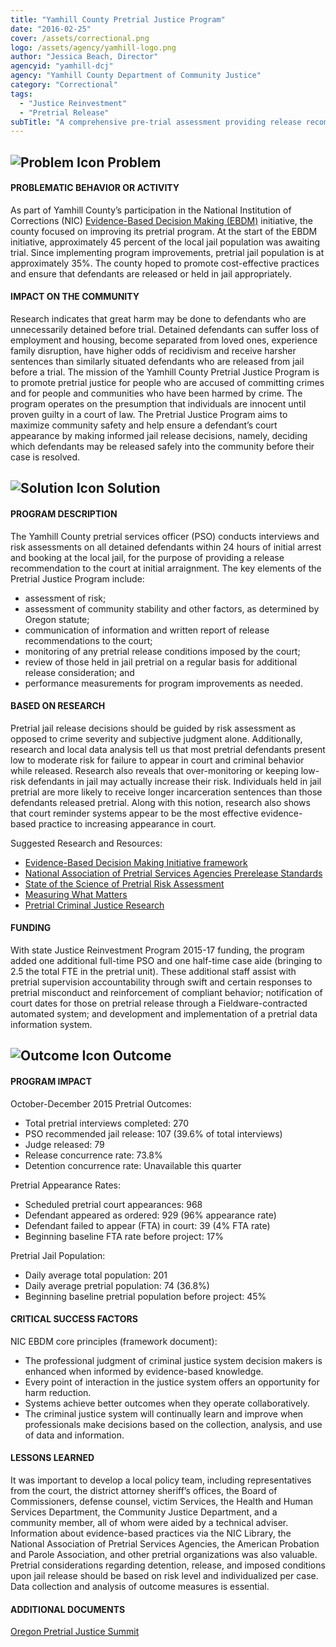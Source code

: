 ```yaml
---
title: "Yamhill County Pretrial Justice Program"
date: "2016-02-25"
cover: /assets/correctional.png
logo: /assets/agency/yamhill-logo.png
author: "Jessica Beach, Director"
agencyid: "yamhill-dcj"
agency: "Yamhill County Department of Community Justice"
category: "Correctional"
tags:
  - "Justice Reinvestment"
  - "Pretrial Release"
subTitle: "A comprehensive pre-trial assessment providing release recommendations shows a promising trend of contributing to a reduction of FTAs and daily jail population."
---
```


## ![Problem Icon](https://github.com/google/material-design-icons/raw/master/alert/1x_web/ic_error_outline_black_48dp.png "Problem") Problem

#### PROBLEMATIC BEHAVIOR OR ACTIVITY

As part of Yamhill County’s participation in the National Institution of Corrections (NIC) [Evidence-Based Decision Making (EBDM)](https://info.nicic.gov/ebdm/) initiative, the county focused on improving its pretrial program. At the start of the EBDM initiative, approximately 45 percent of the local jail population was awaiting trial. Since implementing program improvements, pretrial jail population is at approximately 35%. The county hoped to promote cost-effective practices and ensure that defendants are released or held in jail appropriately.

#### IMPACT ON THE COMMUNITY

Research indicates that great harm may be done to defendants who are unnecessarily detained before trial. Detained defendants can suffer loss of employment and housing, become separated from loved ones, experience family disruption, have higher odds of recidivism and receive harsher sentences than similarly situated defendants who are released from jail before a trial. The mission of the Yamhill County Pretrial Justice Program is to promote pretrial justice for people who are accused of committing crimes and for people and communities who have been harmed by crime. The program operates on the presumption that individuals are innocent until proven guilty in a court of law. The Pretrial Justice Program aims to maximize community safety and help ensure a defendant’s court appearance by making informed jail release decisions, namely, deciding which defendants may be released safely into the community before their case is resolved.

## ![Solution Icon](https://github.com/google/material-design-icons/raw/master/action/1x_web/ic_lightbulb_outline_black_48dp.png "Solution") Solution

#### PROGRAM DESCRIPTION

The Yamhill County pretrial services officer (PSO) conducts interviews and risk assessments on all detained defendants within 24 hours of initial arrest and booking at the local jail, for the purpose of providing a release recommendation to the court at initial arraignment. The key elements of the Pretrial Justice Program include:

- assessment of risk;
- assessment of community stability and other factors, as determined by Oregon statute;
- communication of information and written report of release recommendations to the court;
- monitoring of any pretrial release conditions imposed by the court;
- review of those held in jail pretrial on a regular basis for additional release consideration; and
- performance measurements for program improvements as needed.

#### BASED ON RESEARCH

Pretrial jail release decisions should be guided by risk assessment as opposed to crime severity and subjective judgment alone. Additionally, research and local data analysis tell us that most pretrial defendants present low to moderate risk for failure to appear in court and criminal behavior while released. Research also reveals that over-monitoring or keeping low-risk defendants in jail may actually increase their risk. Individuals held in jail pretrial are more likely to receive longer incarceration sentences than those defendants released pretrial. Along with this notion, research also shows that court reminder systems appear to be the most effective evidence-based practice to increasing appearance in court.

Suggested Research and Resources:

- [Evidence-Based Decision Making Initiative framework](https://info.nicic.gov/ebdm/)
- [National Association of Pretrial Services Agencies Prerelease Standards](https://drive.google.com/file/d/0B1YIoljVNUF5NmJkY0wzRHR1Tmc/view)
- [State of the Science of Pretrial Risk Assessment](https://www.bja.gov/publications/pji_pretrialriskassessment.pdf)
- [Measuring What Matters](https://s3.amazonaws.com/static.nicic.gov/Library/025172.pdf)
- [Pretrial Criminal Justice Research](https://www.arnoldfoundation.org/wp-content/uploads/2014/02/LJAF-Pretrial-CJ-Research-brief_FNL.pdf)

#### FUNDING

With state Justice Reinvestment Program 2015-17 funding, the program added one additional full-time PSO and one half-time case aide (bringing to 2.5 the total FTE in the pretrial unit). These additional staff assist with pretrial supervision accountability through swift and certain responses to pretrial misconduct and reinforcement of compliant behavior; notification of court dates for those on pretrial release through a Fieldware-contracted automated system; and development and implementation of a pretrial data information system.

## ![Outcome Icon](https://github.com/google/material-design-icons/raw/master/action/1x_web/ic_view_list_black_48dp.png "Outcome") Outcome

#### PROGRAM IMPACT

October-December 2015 Pretrial Outcomes:

- Total pretrial interviews completed: 270
- PSO recommended jail release: 107 (39.6% of total interviews)
- Judge released: 79
- Release concurrence rate: 73.8%
- Detention concurrence rate: Unavailable this quarter

Pretrial Appearance Rates:

- Scheduled pretrial court appearances: 968
- Defendant appeared as ordered: 929 (96% appearance rate)
- Defendant failed to appear (FTA) in court: 39 (4% FTA rate)
- Beginning baseline FTA rate before project: 17%

Pretrial Jail Population:

- Daily average total population: 201
- Daily average pretrial population: 74 (36.8%)
- Beginning baseline pretrial population before project: 45%

#### CRITICAL SUCCESS FACTORS

NIC EBDM core principles (framework document):

- The professional judgment of criminal justice system decision makers is enhanced when informed by evidence-based knowledge.
- Every point of interaction in the justice system offers an opportunity for harm reduction.
- Systems achieve better outcomes when they operate collaboratively.
- The criminal justice system will continually learn and improve when professionals make decisions based on the collection, analysis, and use of data and information.

#### LESSONS LEARNED

It was important to develop a local policy team, including representatives from the court, the district attorney sheriff’s offices, the Board of Commissioners, defense counsel, victim Services, the Health and Human Services Department, the Community Justice Department, and a community member, all of whom were aided by a technical adviser. Information about evidence-based practices via the NIC Library, the National Association of Pretrial Services Agencies, the American Probation and Parole Association, and other pretrial organizations was also valuable. Pretrial considerations regarding detention, release, and imposed conditions upon jail release should be based on risk level and individualized per case. Data collection and analysis of outcome measures is essential.

#### ADDITIONAL DOCUMENTS

[Oregon Pretrial Justice Summit](./Oregon-Pretrial-Justice-Summit-Yamhill-County-6-3-16-FINAL.pdf)
